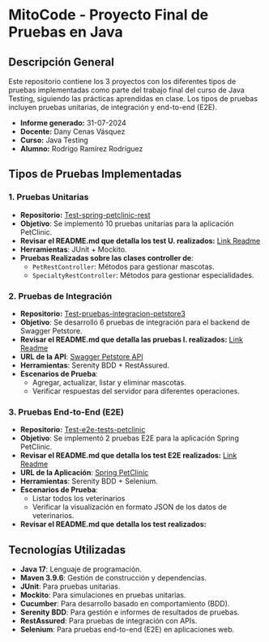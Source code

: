 # MitoCode - Proyecto Final de Pruebas en Java

## Descripción General

Este repositorio contiene los 3 proyectos con los diferentes tipos de pruebas implementadas como parte del trabajo final del curso de Java Testing, siguiendo las prácticas aprendidas en clase. Los tipos de pruebas incluyen pruebas unitarias, de integración y end-to-end (E2E).

- **Informe generado:** 31-07-2024
- **Docente:** Dany Cenas Vásquez
- **Curso:** Java Testing
- **Alumno:** Rodrigo Ramírez Rodríguez

## Tipos de Pruebas Implementadas

### 1. Pruebas Unitarias
- **Repositorio:** [Test-spring-petclinic-rest](https://github.com/ramirezrr/Test-Proyecto-Java-Testing/blob/20bcd88ac38a2771be3373c69274d36b83e4a8fa/Test-spring-petclinic-rest/readme.md)
- **Objetivo**: Se implementó 10 pruebas unitarias para la aplicación PetClinic.
- **Revisar el README.md que detalla los test U. realizados:** [Link Readme](https://github.com/ramirezrr/Test-Proyecto-Java-Testing/blob/20bcd88ac38a2771be3373c69274d36b83e4a8fa/Test-spring-petclinic-rest/readme.md)
- **Herramientas**: JUnit + Mockito.
- **Pruebas Realizadas sobre las clases controller de**:
  - `PetRestController`: Métodos para gestionar mascotas.
  - `SpecialtyRestController`: Métodos para gestionar especialidades.

### 2. Pruebas de Integración
- **Repositorio:** [Test-pruebas-integracion-petstore3](https://github.com/ramirezrr/Test-Proyecto-Java-Testing/blob/20bcd88ac38a2771be3373c69274d36b83e4a8fa/Test-pruebas-integracion-petstore3/readme.md)
- **Objetivo**: Se desarrolló 6 pruebas de integración para el backend de Swagger Petstore.
- **Revisar el README.md que detalla las pruebas I. realizados:** [Link Readme](https://github.com/ramirezrr/Test-Proyecto-Java-Testing/blob/20bcd88ac38a2771be3373c69274d36b83e4a8fa/Test-pruebas-integracion-petstore3/readme.md)
- **URL de la API**: [Swagger Petstore API](https://petstore3.swagger.io)
- **Herramientas**: Serenity BDD + RestAssured.
- **Escenarios de Prueba**:
  - Agregar, actualizar, listar y eliminar mascotas.
  - Verificar respuestas del servidor para diferentes operaciones.

### 3. Pruebas End-to-End (E2E)
- **Repositorio:** [Test-e2e-tests-petclinic](https://github.com/ramirezrr/Test-Proyecto-Java-Testing/blob/20bcd88ac38a2771be3373c69274d36b83e4a8fa/Test-e2e-tests-petclinic/README.md)
- **Objetivo**: Se implementó 2 pruebas E2E para la aplicación Spring PetClinic.
- **Revisar el README.md que detalla los test E2E realizados:** [Link Readme](https://github.com/ramirezrr/Test-Proyecto-Java-Testing/blob/20bcd88ac38a2771be3373c69274d36b83e4a8fa/Test-e2e-tests-petclinic/README.md)
- **URL de la Aplicación**: [Spring PetClinic](https://spring-framework-petclinic-qctjpkmzuq-od.a.run.app/)
- **Herramientas**: Serenity BDD + Selenium.
- **Escenarios de Prueba**:
  - Listar todos los veterinarios
  - Verificar la visualización en formato JSON de los datos de veterinarios.
- **Revisar el README.md que detalla los test realizados:**

## Tecnologías Utilizadas

- **Java 17**: Lenguaje de programación.
- **Maven 3.9.6**: Gestión de construcción y dependencias.
- **JUnit**: Para pruebas unitarias.
- **Mockito**: Para simulaciones en pruebas unitarias.
- **Cucumber**: Para desarrollo basado en comportamiento (BDD).
- **Serenity BDD**: Para gestión e informes de resultados de pruebas.
- **RestAssured**: Para pruebas de integración con APIs.
- **Selenium**: Para pruebas end-to-end (E2E) en aplicaciones web.
